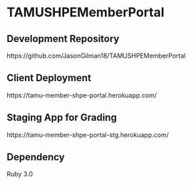 <h1>TAMUSHPEMemberPortal</h1>

<h2>Development Repository</h2>
https://github.com/JasonGilman18/TAMUSHPEMemberPortal

<h2>Client Deployment</h2>
https://tamu-member-shpe-portal.herokuapp.com/

<h2>Staging App for Grading</h2>
https://tamu-member-shpe-portal-stg.herokuapp.com/

<h2>Dependency</h2>
Ruby 3.0
